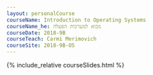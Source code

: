 ```yaml
---
layout: personalCourse
courseName: Introduction to Operating Systems
courseName_he: מבוא למערכות הפעלה
courseDate: 2018-9B
courseTeach: Carmi Merimovich
courseSite: 2018-9B-OS
---
```

{% include_relative courseSlides.html %}